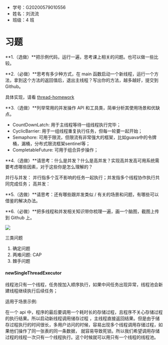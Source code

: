- 学号：G20200579010556
- 姓名：刘流流
- 班级：4 班

# 习题

**1.（选做）**把示例代码，运行一遍，思考课上相关的问题。也可以做一些比较。

**2.（必做）**思考有多少种方式，在 main 函数启动一个新线程，运行一个方法，拿到这个方法的返回值后，退出主线程？写出你的方法，越多越好，提交到 Github。

具体实现，请看 [thread-homework](https://github.com/Pismery/JAVA-000/tree/main/homework/thread-homework)

**3.（选做）**列举常用的并发操作 API 和工具类，简单分析其使用场景和优缺点。

- CountDownLatch: 用于主线程等待一组线程执行完毕； 
- CyclicBarrier: 用于一组线程重复执行任务，但每一轮要一起开始；
- Semaphore: 可用于限流，但限流有非常强大的框架，比如guava中的令牌桶，漏桶，分布式限流框架sentinel等；
- CompletableFuture: 可用于组合异步操作；

**4.（选做）**请思考：什么是并发？什么是高并发？实现高并发高可用系统需要考虑哪些因素，对于这些你是怎么理解的？

并行与并发： 并行指多个互不影响的任务一起执行；并发指多个线程协作执行共同完成任务；
高并发：

**5.（选做）**请思考：还有哪些跟并发类似 / 有关的场景和问题，有哪些可以借鉴的解决办法。

**6.（必做）**把多线程和并发相关知识带你梳理一遍，画一个脑图，截图上传到 Github 上。

![](https://gitee.com/pismery/imageshack/raw/master/img/20201110214431.png)







三类问题

1. 确定问题
2. 两难问题: CAP
3. 棘手问题



#### newSingleThreadExecutor

线程池只有一个线程，任务按加入顺序执行，如果中间任务出现异常，线程池会新建线程继续执行后续任务；

适用于场景示例:

在一个 api 中，程序的最后要调用一个耗时长的存储过程，且程序不关心存储过程的执行结果。所以启动新线程调用储存过程 ，主线程直接返回结果。但是由于储存过程执行的时间很长，多用户访问的时候，容易出现多个线程调用存储过程，如果他们操作了同一张表的同一条数据， 就容易导致死锁。所以我们希望调用存储过程的线程一次只有一个线程执行。这个时候就可以用只有一个线程的线程池。